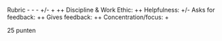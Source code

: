 
Rubric	- -	-	+/-	+	++
Discipline & Work Ethic: ++
Helpfulness: +/-
Asks for feedback: ++
Gives feedback: ++
Concentration/focus: +

25 punten